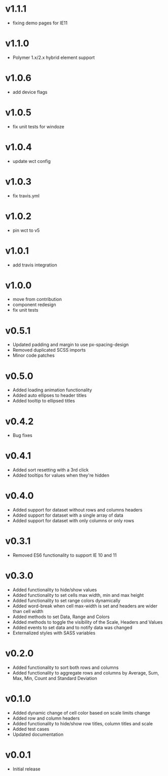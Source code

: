 v1.1.1
==================
* fixing demo pages for IE11

v1.1.0
==================
* Polymer 1.x/2.x hybrid element support

v1.0.6
==================
* add device flags

v1.0.5
==================
* fix unit tests for windoze

v1.0.4
==================
* update wct config

v1.0.3
==================
* fix travis.yml

v1.0.2
==================
* pin wct to v5

v1.0.1
==================
* add travis integration

v1.0.0
==================
* move from contribution
* component redesign
* fix unit tests

v0.5.1
==================
* Updated padding and margin to use px-spacing-design
* Removed duplicated SCSS imports
* Minor code patches

v0.5.0
==================
* Added loading animation functionality
* Added auto ellipses to header titles
* Added tooltip to ellipsed titles

v0.4.2
==================
* Bug fixes

v0.4.1
==================
* Added sort resetting with a 3rd click
* Added tooltips for values when they're hidden

v0.4.0
==================
* Added support for dataset without rows and columns headers
* Added support for dataset with a single array of data
* Added support for dataset with only columns or only rows

v0.3.1
==================
* Removed ES6 functionality to support IE 10 and 11

v0.3.0
==================
* Added functionality to hide/show values
* Added functionality to set cells max width, min and max height
* Added functionality to set range colors dynamically
* Added word-break when cell max-width is set and headers are wider than cell width
* Added methods to set Data, Range and Colors
* Added methods to toggle the visibility of the Scale, Headers and Values
* Added events to set data and to notify data was changed
* Externalized styles with SASS variables


v0.2.0
==================
* Added functionality to sort both rows and columns
* Added functionality to aggregate rows and columns by Average, Sum, Max, Min, Count and Standard Deviation

v0.1.0
==================
* Added dynamic change of cell color based on scale limits change
* Added row and column headers
* Added functionality to hide/show row titles, column titles and scale
* Added test cases
* Updated documentation

v0.0.1
==================
* Initial release
